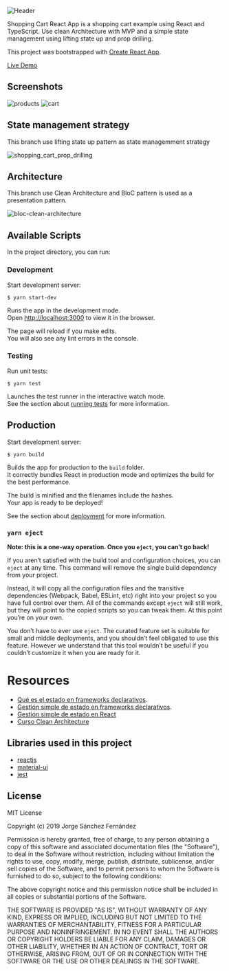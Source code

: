 ![Header](https://user-images.githubusercontent.com/5593590/68601208-2af3f480-04a4-11ea-853e-14b251966ca2.png)

Shopping Cart React App is a shopping cart example using React and TypeScript. Use clean Architecture with MVP and a simple state management using lifting state up and prop drilling.

This project was bootstrapped with [Create React App](https://create-react-app.dev/).

[Live Demo](https://shopping-cart-react-lifting-state-up.netlify.com/)

## Screenshots

![products](https://user-images.githubusercontent.com/5593590/69054813-b0c7f080-0a0c-11ea-99e5-9af5da86d740.png)
![cart](https://user-images.githubusercontent.com/5593590/69054815-b0c7f080-0a0c-11ea-880d-7f902cfae00d.png)

## State management strategy

This branch use lifting state up pattern as state managemment strategy

![shopping_cart_prop_drilling](https://user-images.githubusercontent.com/5593590/82729101-013e4480-9cf5-11ea-88e5-2cc05640f067.png)

## Architecture

This branch use Clean Architecture and BloC pattern is used as a presentation pattern.

![bloc-clean-architecture](https://user-images.githubusercontent.com/5593590/82728951-03ec6a00-9cf4-11ea-8557-011a3dea7804.png)

## Available Scripts

In the project directory, you can run:

### Development

Start development server:

```
$ yarn start-dev
```

Runs the app in the development mode.<br />
Open [http://localhost:3000](http://localhost:3000) to view it in the browser.

The page will reload if you make edits.<br />
You will also see any lint errors in the console.

### Testing

Run unit tests:

```
$ yarn test
```

Launches the test runner in the interactive watch mode.<br />
See the section about [running tests](https://facebook.github.io/create-react-app/docs/running-tests) for more information.

## Production

Start development server:
```
$ yarn build
```

Builds the app for production to the `build` folder.<br />
It correctly bundles React in production mode and optimizes the build for the best performance.

The build is minified and the filenames include the hashes.<br />
Your app is ready to be deployed!

See the section about [deployment](https://facebook.github.io/create-react-app/docs/deployment) for more information.

### `yarn eject`

**Note: this is a one-way operation. Once you `eject`, you can’t go back!**

If you aren’t satisfied with the build tool and configuration choices, you can `eject` at any time. This command will remove the single build dependency from your project.

Instead, it will copy all the configuration files and the transitive dependencies (Webpack, Babel, ESLint, etc) right into your project so you have full control over them. All of the commands except `eject` will still work, but they will point to the copied scripts so you can tweak them. At this point you’re on your own.

You don’t have to ever use `eject`. The curated feature set is suitable for small and middle deployments, and you shouldn’t feel obligated to use this feature. However we understand that this tool wouldn’t be useful if you couldn’t customize it when you are ready for it.

# Resources
* [Qué es el estado en frameworks declarativos](http://xurxodev.com/estado-en-frameworks-declarativos/).
* [Gestión simple de estado en frameworks declarativos](http://xurxodev.com/gestion-simple-de-estado-en-frameworks-declarativos/).
* [Gestión simple de estado en React](http://xurxodev.com/gestion-simple-de-estado-en-flutter/)
* [Curso Clean Architecture](http://xurxodev.com/curso-clean-architecture/)

## Libraries used in this project
* [reactjs](https://reactjs.org/)
* [material-ui](https://material-ui.com/)
* [jest](https://jestjs.io/)

## License

MIT License

Copyright (c) 2019 Jorge Sánchez Fernández

Permission is hereby granted, free of charge, to any person obtaining a copy
of this software and associated documentation files (the "Software"), to deal
in the Software without restriction, including without limitation the rights
to use, copy, modify, merge, publish, distribute, sublicense, and/or sell
copies of the Software, and to permit persons to whom the Software is
furnished to do so, subject to the following conditions:

The above copyright notice and this permission notice shall be included in all
copies or substantial portions of the Software.

THE SOFTWARE IS PROVIDED "AS IS", WITHOUT WARRANTY OF ANY KIND, EXPRESS OR
IMPLIED, INCLUDING BUT NOT LIMITED TO THE WARRANTIES OF MERCHANTABILITY,
FITNESS FOR A PARTICULAR PURPOSE AND NONINFRINGEMENT. IN NO EVENT SHALL THE
AUTHORS OR COPYRIGHT HOLDERS BE LIABLE FOR ANY CLAIM, DAMAGES OR OTHER
LIABILITY, WHETHER IN AN ACTION OF CONTRACT, TORT OR OTHERWISE, ARISING FROM,
OUT OF OR IN CONNECTION WITH THE SOFTWARE OR THE USE OR OTHER DEALINGS IN THE
SOFTWARE.


